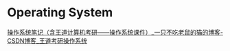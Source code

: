 # Operating System

[操作系统笔记（含王道计算机考研——操作系统课件）_一只不吃老鼠的猫的博客-CSDN博客_王道考研操作系统](https://blog.csdn.net/love521314123/article/details/119682266)
